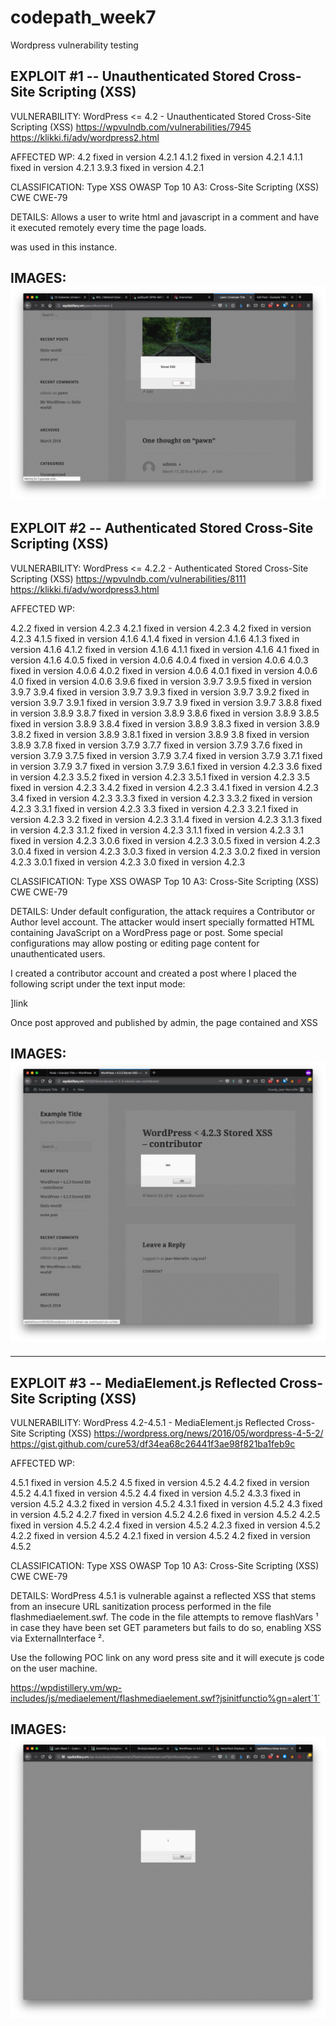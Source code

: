 # codepath_week7
Wordpress vulnerability testing


EXPLOIT #1 -- Unauthenticated Stored Cross-Site Scripting (XSS)
------------------------------------------------------------
VULNERABILITY:
WordPress <= 4.2 - Unauthenticated Stored Cross-Site Scripting (XSS)
https://wpvulndb.com/vulnerabilities/7945
https://klikki.fi/adv/wordpress2.html

AFFECTED WP:
4.2     fixed in version 4.2.1
4.1.2   fixed in version 4.2.1
4.1.1   fixed in version 4.2.1
3.9.3   fixed in version 4.2.1


CLASSIFICATION:
Type            XSS
OWASP Top 10    A3: Cross-Site Scripting (XSS)
CWE             CWE-79

DETAILS:
Allows a user to write html and javascript in a comment and have it executed remotely every time the page loads.

<script>alert(" Stored XSS ");</script>  was used in this instance.

IMAGES:
![](commentXSS/screenshot.png)
------------------------------------------------------------



EXPLOIT #2 -- Authenticated Stored Cross-Site Scripting (XSS)
------------------------------------------------------------
VULNERABILITY:
WordPress <= 4.2.2 - Authenticated Stored Cross-Site Scripting (XSS)
https://wpvulndb.com/vulnerabilities/8111
https://klikki.fi/adv/wordpress3.html

AFFECTED WP:

4.2.2   fixed in version 4.2.3
4.2.1   fixed in version 4.2.3
4.2     fixed in version 4.2.3
4.1.5   fixed in version 4.1.6
4.1.4   fixed in version 4.1.6
4.1.3   fixed in version 4.1.6
4.1.2   fixed in version 4.1.6
4.1.1   fixed in version 4.1.6
4.1     fixed in version 4.1.6
4.0.5   fixed in version 4.0.6
4.0.4   fixed in version 4.0.6
4.0.3   fixed in version 4.0.6
4.0.2   fixed in version 4.0.6
4.0.1   fixed in version 4.0.6
4.0     fixed in version 4.0.6
3.9.6   fixed in version 3.9.7
3.9.5   fixed in version 3.9.7
3.9.4   fixed in version 3.9.7
3.9.3   fixed in version 3.9.7
3.9.2   fixed in version 3.9.7
3.9.1   fixed in version 3.9.7
3.9     fixed in version 3.9.7
3.8.8   fixed in version 3.8.9
3.8.7   fixed in version 3.8.9
3.8.6   fixed in version 3.8.9
3.8.5   fixed in version 3.8.9
3.8.4   fixed in version 3.8.9
3.8.3   fixed in version 3.8.9
3.8.2   fixed in version 3.8.9
3.8.1   fixed in version 3.8.9
3.8     fixed in version 3.8.9
3.7.8   fixed in version 3.7.9
3.7.7   fixed in version 3.7.9
3.7.6   fixed in version 3.7.9
3.7.5   fixed in version 3.7.9
3.7.4   fixed in version 3.7.9
3.7.1   fixed in version 3.7.9
3.7     fixed in version 3.7.9
3.6.1   fixed in version 4.2.3
3.6     fixed in version 4.2.3
3.5.2   fixed in version 4.2.3
3.5.1   fixed in version 4.2.3
3.5     fixed in version 4.2.3
3.4.2   fixed in version 4.2.3
3.4.1   fixed in version 4.2.3
3.4     fixed in version 4.2.3
3.3.3   fixed in version 4.2.3
3.3.2   fixed in version 4.2.3
3.3.1   fixed in version 4.2.3
3.3     fixed in version 4.2.3
3.2.1   fixed in version 4.2.3
3.2     fixed in version 4.2.3
3.1.4   fixed in version 4.2.3
3.1.3   fixed in version 4.2.3
3.1.2   fixed in version 4.2.3
3.1.1   fixed in version 4.2.3
3.1     fixed in version 4.2.3
3.0.6   fixed in version 4.2.3
3.0.5   fixed in version 4.2.3
3.0.4   fixed in version 4.2.3
3.0.3   fixed in version 4.2.3
3.0.2   fixed in version 4.2.3
3.0.1   fixed in version 4.2.3
3.0     fixed in version 4.2.3


CLASSIFICATION:
Type            XSS
OWASP Top 10    A3: Cross-Site Scripting (XSS)
CWE             CWE-79

DETAILS:
Under default configuration, the attack requires a Contributor or Author level account. The attacker would insert specially formatted HTML containing JavaScript on a WordPress page or post. Some special configurations may allow posting or editing page content for unauthenticated users. 

I created a contributor account and created a post where I placed the following script under the text input mode:

<a href="[caption code=">]</a><a title=" onmouseover=alert('test')  ">link</a>

Once post approved and published by admin, the page contained and XSS

IMAGES:
![](contributorXSS/screenshot.png)
------------------------------------------------------------

------------------------------------------------------------


EXPLOIT #3 -- MediaElement.js Reflected Cross-Site Scripting (XSS)
------------------------------------------------------------
VULNERABILITY:
WordPress 4.2-4.5.1 - MediaElement.js Reflected Cross-Site Scripting (XSS)
https://wordpress.org/news/2016/05/wordpress-4-5-2/
https://gist.github.com/cure53/df34ea68c26441f3ae98f821ba1feb9c

AFFECTED WP:

4.5.1   fixed in version 4.5.2
4.5     fixed in version 4.5.2
4.4.2   fixed in version 4.5.2
4.4.1   fixed in version 4.5.2
4.4     fixed in version 4.5.2
4.3.3   fixed in version 4.5.2
4.3.2   fixed in version 4.5.2
4.3.1   fixed in version 4.5.2
4.3     fixed in version 4.5.2
4.2.7   fixed in version 4.5.2
4.2.6   fixed in version 4.5.2
4.2.5   fixed in version 4.5.2
4.2.4   fixed in version 4.5.2
4.2.3   fixed in version 4.5.2
4.2.2   fixed in version 4.5.2
4.2.1   fixed in version 4.5.2
4.2     fixed in version 4.5.2



CLASSIFICATION:
Type            XSS
OWASP Top 10    A3: Cross-Site Scripting (XSS)
CWE             CWE-79

DETAILS:
WordPress 4.5.1 is vulnerable against a reflected XSS that stems from an insecure URL sanitization process performed in the file flashmediaelement.swf. The code in the file attempts to remove flashVars ¹ in case they have been set GET parameters but fails to do so, enabling XSS via ExternalInterface ².

Use the following POC link on any word press site and it will execute js code on the user machine.

https://wpdistillery.vm/wp-includes/js/mediaelement/flashmediaelement.swf?jsinitfunctio%gn=alert`1`

IMAGES:
![](flashXSS/screenshot.png)
------------------------------------------------------------

